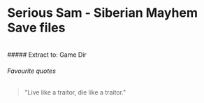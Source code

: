 # Serious Sam - Siberian Mayhem Save files
<br/>
##### Extract to: Game Dir

###### Favourite quotes
> "Live like a traitor, die like a traitor."